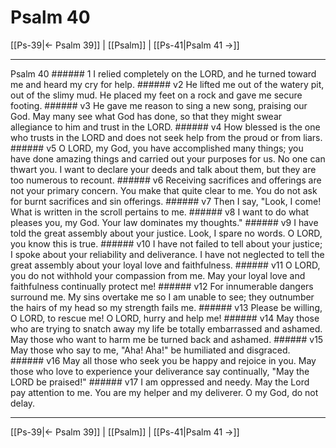 # Psalm 40

[[Ps-39|← Psalm 39]] | [[Psalm]] | [[Ps-41|Psalm 41 →]]
***

Psalm 40 ###### 1 I relied completely on the LORD, and he turned toward me and heard my cry for help. ###### v2 He lifted me out of the watery pit, out of the slimy mud. He placed my feet on a rock and gave me secure footing. ###### v3 He gave me reason to sing a new song, praising our God. May many see what God has done, so that they might swear allegiance to him and trust in the LORD. ###### v4 How blessed is the one who trusts in the LORD and does not seek help from the proud or from liars. ###### v5 O LORD, my God, you have accomplished many things; you have done amazing things and carried out your purposes for us. No one can thwart you. I want to declare your deeds and talk about them, but they are too numerous to recount. ###### v6 Receiving sacrifices and offerings are not your primary concern. You make that quite clear to me. You do not ask for burnt sacrifices and sin offerings. ###### v7 Then I say, "Look, I come! What is written in the scroll pertains to me. ###### v8 I want to do what pleases you, my God. Your law dominates my thoughts." ###### v9 I have told the great assembly about your justice. Look, I spare no words. O LORD, you know this is true. ###### v10 I have not failed to tell about your justice; I spoke about your reliability and deliverance. I have not neglected to tell the great assembly about your loyal love and faithfulness. ###### v11 O LORD, you do not withhold your compassion from me. May your loyal love and faithfulness continually protect me! ###### v12 For innumerable dangers surround me. My sins overtake me so I am unable to see; they outnumber the hairs of my head so my strength fails me. ###### v13 Please be willing, O LORD, to rescue me! O LORD, hurry and help me! ###### v14 May those who are trying to snatch away my life be totally embarrassed and ashamed. May those who want to harm me be turned back and ashamed. ###### v15 May those who say to me, "Aha! Aha!" be humiliated and disgraced. ###### v16 May all those who seek you be happy and rejoice in you. May those who love to experience your deliverance say continually, "May the LORD be praised!" ###### v17 I am oppressed and needy. May the Lord pay attention to me. You are my helper and my deliverer. O my God, do not delay.

***
[[Ps-39|← Psalm 39]] | [[Psalm]] | [[Ps-41|Psalm 41 →]]
